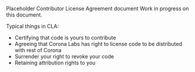 
Placeholder Contributor License Agreement document
Work in progress on this document.

Typical things in CLA:
* Certifying that code is yours to contribute
* Agreeing that Corona Labs has right to license code to be distributed with rest of Corona
* Surrender your right to revoke your code
* Retaining attribution rights to you
